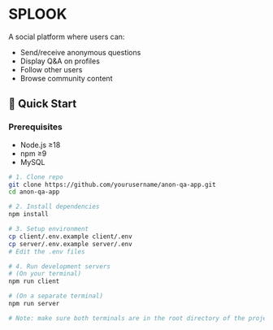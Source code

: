 # SPLOOK
A social platform where users can:
- Send/receive anonymous questions
- Display Q&A on profiles
- Follow other users
- Browse community content

## 🚀 Quick Start

### Prerequisites
- Node.js ≥18
- npm ≥9
- MySQL

```bash
# 1. Clone repo
git clone https://github.com/yourusername/anon-qa-app.git
cd anon-qa-app

# 2. Install dependencies
npm install

# 3. Setup environment
cp client/.env.example client/.env
cp server/.env.example server/.env
# Edit the .env files

# 4. Run development servers
# (On your terminal)
npm run client

# (On a separate terminal)
npm run server

# Note: make sure both terminals are in the root directory of the project.
